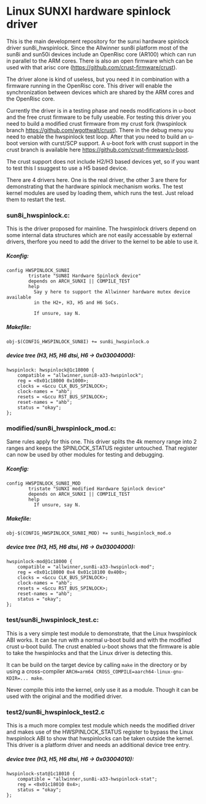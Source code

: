 # Linux SUNXI hardware spinlock driver
This is the main development repository for the sunxi hardware spinlock
driver sun8i_hwspinlock. Since the Allwinner sun8i platform most of the
sun8i and sun50i devices include an OpenRisc core (AR100) which can run
in parallel to the ARM cores. There is also an open firmware which can
be used with that arisc core (https://github.com/crust-firmware/crust).

The driver alone is kind of useless, but you need it in combination with
a firmware running in the OpenRisc core. This driver will enable the
synchronization between devices which are shared by the ARM cores and
the OpenRisc core.

Currently the driver is in a testing phase and needs modifications in
u-boot and the free crust firmware to be fully useable. For testing this
driver you need to build a modified crust firmware from my crust fork
(hwspinlock branch https://github.com/wgottwalt/crust). There in the
debug menu you need to enable the hwspinlock test loop. After that
you need to build an u-boot version with curst/SCP support. A u-boot
fork with crust support in the crust branch is available here
https://github.com/crust-firmware/u-boot.

The crust support does not include H2/H3 based devices yet, so if you
want to test this I ssuggest to use a H5 based device.

There are 4 drivers here. One is the real driver, the other 3 are there
for demonstrating that the hardware spinlock mechanism works. The test
kernel modules are used by loading them, which runs the test. Just
reload them to restart the test.

### sun8i_hwspinlock.c:
This is the driver proposed for mainline. The hwspinlock drivers depend
on some internal data structures which are not easily accessable by
external drivers, therfore you need to add the driver to the kernel to
be able to use it.

##### Kconfig:
```
config HWSPINLOCK_SUN8I
        tristate "SUN8I Hardware Spinlock device"
        depends on ARCH_SUNXI || COMPILE_TEST
        help
          Say y here to support the Allwinner hardware mutex device available
          in the H2+, H3, H5 and H6 SoCs.

          If unsure, say N.
```

##### Makefile:
```
obj-$(CONFIG_HWSPINLOCK_SUN8I) += sun8i_hwspinlock.o
```

##### device tree (H3, H5, H6 dtsi, H6 -> 0x03004000):
```
hwspinlock: hwspinlock@1c18000 {
	compatible = "allwinner,suni8-a33-hwspinlock";
	reg = <0x01c18000 0x1000>;
	clocks = <&ccu CLK_BUS_SPINLOCK>;
	clock-names = "ahb";
	resets = <&ccu RST_BUS_SPINLOCK>;
	reset-names = "ahb";
	status = "okay";
};
```

### modified/sun8i_hwspinlock_mod.c:

Same rules apply for this one. This driver splits the 4k memory range into
2 ranges and keeps the SPINLOCK_STATUS register untouched. That register
can now be used by other modules for testing and debugging.

##### Kconfig:
```
config HWSPINLOCK_SUN8I_MOD
        tristate "SUNXI modified Hardware Spinlock device"
        depends on ARCH_SUNXI || COMPILE_TEST
        help
          If unsure, say N.
```

##### Makefile:
```
obj-$(CONFIG_HWSPINLOCK_SUN8I_MOD) += sun8i_hwspinlock_mod.o
```

##### device tree (H3, H5, H6 dtsi, H6 -> 0x03004000):
```
hwspinlock-mod@1c18000 {
	compatible = "allwinner,sun8i-a33-hwspinlock-mod";
	reg = <0x01c18000 0x4 0x01c18100 0x400>;
	clocks = <&ccu CLK_BUS_SPINLOCK>;
	clock-names = "ahb";
	resets = <&ccu RST_BUS_SPINLOCK>;
	reset-names = "ahb";
	status = "okay";
};
```

### test/sun8i_hwspinlock_test.c:
This is a very simple test module to demonstrate, that the Linux hwspinlock
ABI works. It can be run with a normal u-boot build and with the modified
crust u-boot build. The crust enabled u-boot shows that the firmware is
able to take the hwspinlocks and that the Linux driver is detecting this.

It can be build on the target device by calling `make` in the directory
or by using a cross-compiler
`ARCH=arm64 CROSS_COMPILE=aarch64-linux-gnu- KDIR=... make`.

Never compile this into the kernel, only use it as a module. Though it
can be used with the original and the modified driver.

### test2/sun8i_hwspinlock_test2.c
This is a much more complex test module which needs the modified driver
and makes use of the HWSPINLOCK_STATUS register to bypass the Linux
hwspinlock ABI to show that hwspinlocks can be taken outside the kernel.
This driver is a platform driver and needs an additional device tree
entry.

##### device tree (H3, H5, H6 dtsi, H6 -> 0x03004010):
```
hwspinlock-stat@1c18010 {
	compatible = "allwinner,sun8i-a33-hwspinlock-stat";
	reg = <0x01c18010 0x4>;
	status = "okay";
};
```
